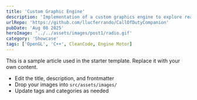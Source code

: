 ```yaml
---
title: 'Custom Graphic Engine'
description: 'Implementation of a custom graphics engine to explore real-time illumination'
urlRepo: 'https://github.com/llucferrando/CallOfDutyCompanion'
pubDate: 'Aug 08 2025'
heroImage: '../../assets/images/post1/radio.gif'
category: 'Showcase'
tags: ['OpenGL', 'C++', CleanCode, Engine Motor]
---
```


This is a sample article used in the starter template. Replace it with your own content.

- Edit the title, description, and frontmatter
- Drop your images into `src/assets/images/`
- Update tags and categories as needed



